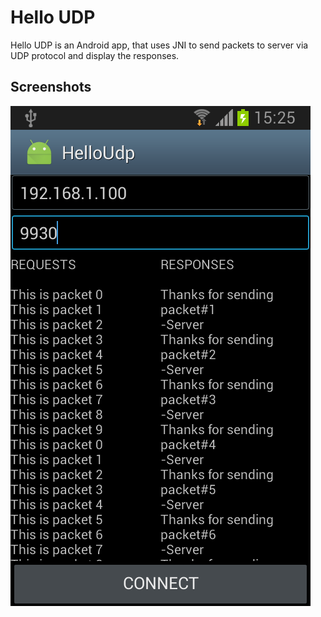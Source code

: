 Hello UDP
=========
Hello UDP is an Android app, that uses JNI to send packets to server via UDP protocol and display the responses.

Screenshots
-----------
![screenshot](screenshot.png)
